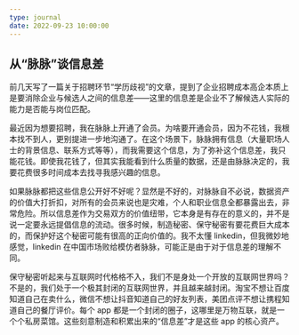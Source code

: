```yaml
---
type: journal
date: 2022-09-23 10:00:00
---
```


## 从“脉脉”谈信息差

前几天写了一篇关于招聘环节“学历歧视”的文章，提到了企业招聘成本高企本质上是要消除企业与候选人之间的信息差——这里的信息差是企业不了解候选人实际的能力是否能与岗位匹配。

最近因为想要招聘，我在脉脉上开通了会员。为啥要开通会员，因为不花钱，我根本找不到人，更别提进一步地沟通了。在这个场景下，脉脉拥有信息（大量职场人士的背景信息、联系方式等等），而我需要这个信息，为了弥补这个信息差，我只能花钱。即使我花钱了，但其实我能看到什么质量的数据，还是由脉脉决定的，我要花费很多时间成本去找寻我感兴趣的信息。

如果脉脉都把这些信息公开好不好呢？显然是不好的，对脉脉自不必说，数据资产的价值大打折扣，对所有的会员来说也是灾难，个人和职业信息全都暴露出去，非常危险。所以信息差作为交易双方的价值纽带，它本身是有存在的意义的，并不是说一定要永远提倡信息的流动。很多时候，制造秘密、保守秘密有要花费巨大成本的，而保护好这个秘密可能有很高的正向价值的。我不太懂 linkedin，但我微妙地感觉，linkedin 在中国市场败给模仿者脉脉，可能正是由于对于信息差的理解不同。

保守秘密听起来与互联网时代格格不入，我们不是身处一个开放的互联网世界吗？不是的，我们处于一个极其封闭的互联网世界，并且越来越封闭。淘宝不想让百度知道自己在卖什么，微信不想让抖音知道自己的好友列表，美团点评不想让携程知道自己的餐厅评价。每个 app 都是一个封闭的圈子，这哪里是万物互联，就是一个个私房菜馆。这些刻意制造和积累出来的“信息差”才是这些 app 的核心资产。
